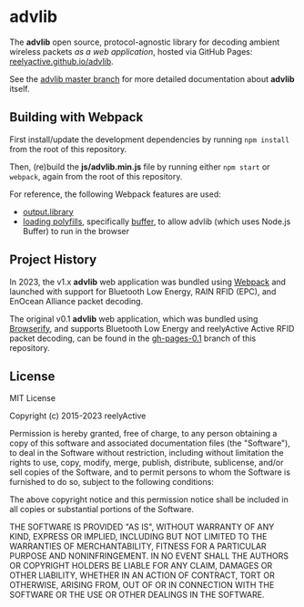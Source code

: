 advlib
======

The __advlib__ open source, protocol-agnostic library for decoding ambient wireless packets _as a web application_, hosted via GitHub Pages: [reelyactive.github.io/advlib](https://reelyactive.github.io/advlib/).

See the [advlib master branch](https://github.com/reelyactive/advlib) for more detailed documentation about __advlib__ itself.


Building with Webpack
---------------------

First install/update the development dependencies by running `npm install` from the root of this repository.

Then, (re)build the __js/advlib.min.js__ file by running either `npm start` or `webpack`, again from the root of this repository.

For reference, the following Webpack features are used:
- [output.library](https://webpack.js.org/configuration/output/#outputlibrary)
- [loading polyfills](https://webpack.js.org/guides/shimming/#loading-polyfills), specifically [buffer](https://github.com/feross/buffer), to allow advlib (which uses Node.js Buffer) to run in the browser


Project History
---------------

In 2023, the v1.x __advlib__ web application was bundled using [Webpack](https://webpack.js.org/) and launched with support for Bluetooth Low Energy, RAIN RFID (EPC), and EnOcean Alliance packet decoding.

The original v0.1 __advlib__ web application, which was bundled using [Browserify](https://browserify.org/), and supports Bluetooth Low Energy and reelyActive Active RFID packet decoding, can be found in the [gh-pages-0.1](https://github.com/reelyactive/advlib/tree/gh-pages-0.1) branch of this repository.


License
-------

MIT License

Copyright (c) 2015-2023 reelyActive

Permission is hereby granted, free of charge, to any person obtaining a copy of this software and associated documentation files (the "Software"), to deal in the Software without restriction, including without limitation the rights to use, copy, modify, merge, publish, distribute, sublicense, and/or sell copies of the Software, and to permit persons to whom the Software is furnished to do so, subject to the following conditions:

The above copyright notice and this permission notice shall be included in all copies or substantial portions of the Software.

THE SOFTWARE IS PROVIDED "AS IS", WITHOUT WARRANTY OF ANY KIND, EXPRESS OR 
IMPLIED, INCLUDING BUT NOT LIMITED TO THE WARRANTIES OF MERCHANTABILITY, 
FITNESS FOR A PARTICULAR PURPOSE AND NONINFRINGEMENT. IN NO EVENT SHALL THE 
AUTHORS OR COPYRIGHT HOLDERS BE LIABLE FOR ANY CLAIM, DAMAGES OR OTHER 
LIABILITY, WHETHER IN AN ACTION OF CONTRACT, TORT OR OTHERWISE, ARISING FROM, 
OUT OF OR IN CONNECTION WITH THE SOFTWARE OR THE USE OR OTHER DEALINGS IN 
THE SOFTWARE.
